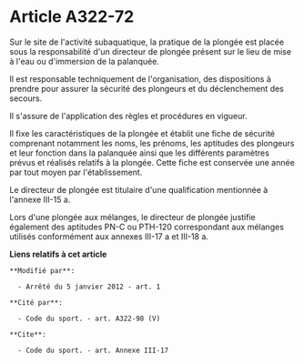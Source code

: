 # Article A322-72

Sur le site de l'activité subaquatique, la pratique de la plongée est placée sous la responsabilité d'un directeur de plongée
présent sur le lieu de mise à l'eau ou d'immersion de la palanquée. 

Il est responsable techniquement de l'organisation, des dispositions à prendre pour assurer la sécurité des plongeurs et du
déclenchement des secours. 

Il s'assure de l'application des règles et procédures en vigueur. 

Il fixe les caractéristiques de la plongée et établit une fiche de sécurité comprenant notamment les noms, les prénoms, les
aptitudes des plongeurs et leur fonction dans la palanquée ainsi que les différents paramètres prévus et réalisés relatifs à
la plongée. Cette fiche est conservée une année par tout moyen par l'établissement. 

Le directeur de plongée est titulaire d'une qualification mentionnée à l'annexe III-15 a. 

Lors d'une plongée aux mélanges, le directeur de plongée justifie également des aptitudes PN-C ou PTH-120 correspondant aux
mélanges utilisés conformément aux annexes III-17 a et III-18 a.

**Liens relatifs à cet article**

	**Modifié par**:

	  - Arrêté du 5 janvier 2012 - art. 1

	**Cité par**:

	  - Code du sport. - art. A322-98 (V)

	**Cite**:

	  - Code du sport. - art. Annexe III-17
